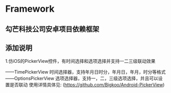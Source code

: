 # Framework


## 勾芒科技公司安卓项目依赖框架

## 添加说明


1.仿iOS的PickerView控件，有时间选择和选项选择并支持一二三级联动效果   

——TimePickerView  时间选择器，支持年月日时分，年月日，年月，时分等格式   
——OptionsPickerView  选项选择器，支持一，二，三级选项选择，并且可以设置是否联动
使用详情具体见: (https://github.com/Bigkoo/Android-PickerView)